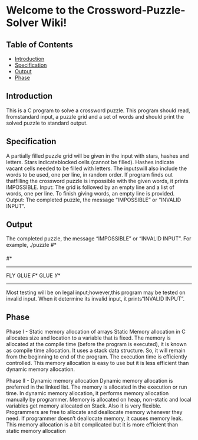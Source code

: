 

# Welcome to the Crossword-Puzzle-Solver Wiki!

## Table of Contents

- [Introduction](#Introduction)
- [Specification](#Specification)
- [Output](#Output)
- [Phase ](#Phase)


## Introduction

This is a C program to solve a crossword puzzle. This program should read, fromstandard input, a puzzle grid and a set of words and should print the solved puzzle to standard output. 

## Specification

A partially filled puzzle grid will be given in the input with stars, hashes and letters. Stars indicateblocked cells (cannot be filled). Hashes indicate vacant cells needed to be filled with letters. The inputswill also include the words to be used, one per line, in random order. If  program finds out thatfilling the crossword puzzle is impossible with the given words, it prints IMPOSSIBLE.
Input:
The grid is followed by an empty line and a list of words, one per line. To finish giving words, an empty
line is provided.
Output:
The completed puzzle, the message “IMPOSSIBLE” or “INVALID INPUT”. 

## Output

The completed puzzle, the message “IMPOSSIBLE” or “INVALID INPUT”.
For example,
./puzzle
*#**
####
*#**
****
FLY
GLUE
*F**
GLUE
*Y**
**** 

 Most testing will be on legal input;however,this  program may be tested on invalid input. When it determine its invalid input, it prints“INVALID INPUT”. 

## Phase
Phase I - Static memory allocation of arrays
Static Memory allocation in C allocates size and location to a variable 
that is fixed. The memory is allocated at the compile time (before the program is executed), it is known as compile time allocation. It uses a stack data structure. So, it will remain from the beginning to end of the program. The execution time is efficiently controlled. This memory 
allocation is easy to use but it is less efficient than dynamic memory allocation.

Phase II - Dynamic memory allocation
Dynamic memory allocation is preferred in the linked list. The memory 
is allocated in the execution or run time. In dynamic memory allocation, 
it performs memory allocation manually by programmer. Memory is 
allocated on heap, non-static and local variables get memory allocated 
on Stack. Also it is very flexible. Programmers are free to allocate and 
deallocate memory whenever they need. If programmer doesn’t 
deallocate memory, it causes memory leak. This memory allocation is a 
bit complicated but it is more efficient than static memory allocation
